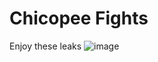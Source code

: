 # Chicopee Fights
Enjoy these leaks
![image](https://github.com/DevilWasHere/DevilWasHere.github.io/assets/151879540/eddb3ec9-efc8-4aaf-bc3d-d0e1060424b2)
